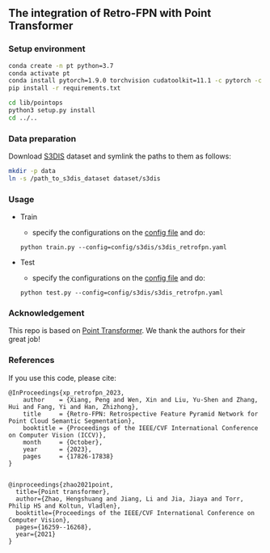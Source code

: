 ## The integration of Retro-FPN with Point Transformer

### Setup environment

```bash
conda create -n pt python=3.7
conda activate pt
conda install pytorch=1.9.0 torchvision cudatoolkit=11.1 -c pytorch -c nvidia -y
pip install -r requirements.txt

cd lib/pointops
python3 setup.py install
cd ../..
```

### Data preparation
Download [S3DIS](https://drive.google.com/uc?export=download&id=1KUxWagmEWnvMhEb4FRwq2Mj0aa3U3xUf) dataset and symlink the paths to them as follows:
```bash
mkdir -p data
ln -s /path_to_s3dis_dataset dataset/s3dis
```

### Usage
- Train
  - specify the configurations on the [config file](./config) and do:
  ```
  python train.py --config=config/s3dis/s3dis_retrofpn.yaml
  ```

- Test
  - specify the configurations on the [config file](./config) and do:
  ```
  python test.py --config=config/s3dis/s3dis_retrofpn.yaml
  ```

### Acknowledgement
This repo is based on [Point Transformer](https://github.com/POSTECH-CVLab/point-transformer). We thank the authors for their great job!


### References

If you use this code, please cite:
```
@InProceedings{xp_retrofpn_2023,
    author    = {Xiang, Peng and Wen, Xin and Liu, Yu-Shen and Zhang, Hui and Fang, Yi and Han, Zhizhong},
    title     = {Retro-FPN: Retrospective Feature Pyramid Network for Point Cloud Semantic Segmentation},
    booktitle = {Proceedings of the IEEE/CVF International Conference on Computer Vision (ICCV)},
    month     = {October},
    year      = {2023},
    pages     = {17826-17838}
}


@inproceedings{zhao2021point,
  title={Point transformer},
  author={Zhao, Hengshuang and Jiang, Li and Jia, Jiaya and Torr, Philip HS and Koltun, Vladlen},
  booktitle={Proceedings of the IEEE/CVF International Conference on Computer Vision},
  pages={16259--16268},
  year={2021}
}
```